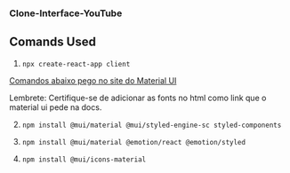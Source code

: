 ### Clone-Interface-YouTube

## Comands Used

1. `npx create-react-app client`

[Comandos abaixo pego no site do Material UI](https://mui.com/pt/getting-started/installation/)

Lembrete: Certifique-se de adicionar as fonts no html como link que o material ui pede na docs.

2. `npm install @mui/material @mui/styled-engine-sc styled-components`

3. `npm install @mui/material @emotion/react @emotion/styled` 

4. `npm install @mui/icons-material`